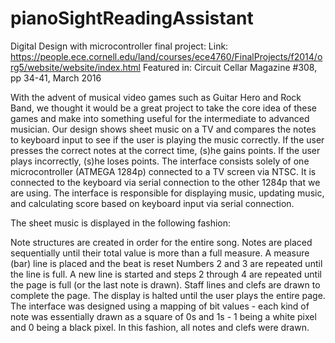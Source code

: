 # pianoSightReadingAssistant
Digital Design with microcontroller final project:
Link: https://people.ece.cornell.edu/land/courses/ece4760/FinalProjects/f2014/org5/website/website/index.html
Featured in: Circuit Cellar Magazine #308, pp 34-41, March 2016

With the advent of musical video games such as Guitar Hero and Rock Band, we thought it would be a great project to take the core idea of these games and make into something useful for the intermediate to advanced musician. Our design shows sheet music on a TV and compares the notes to keyboard input to see if the user is playing the music correctly. If the user presses the correct notes at the correct time, (s)he gains points. If the user plays incorrectly, (s)he loses points.
The interface consists solely of one microcontroller (ATMEGA 1284p) connected to a TV screen via NTSC. It is connected to the keyboard via serial connection to the other 1284p that we are using. The interface is responsible for displaying music, updating music, and calculating score based on keyboard input via serial connection.

The sheet music is displayed in the following fashion:

Note structures are created in order for the entire song.
Notes are placed sequentially until their total value is more than a full measure.
A measure (bar) line is placed and the beat is reset
Numbers 2 and 3 are repeated until the line is full.
A new line is started and steps 2 through 4 are repeated until the page is full (or the last note is drawn).
Staff lines and clefs are drawn to complete the page.
The display is halted until the user plays the entire page.
The interface was designed using a mapping of bit values - each kind of note was essentially drawn as a square of 0s and 1s - 1 being a white pixel and 0 being a black pixel. In this fashion, all notes and clefs were drawn.
